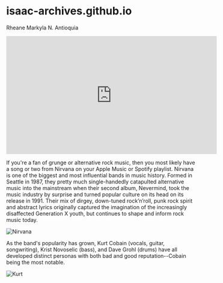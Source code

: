 # isaac-archives.github.io
Rheane Markyla N. Antioquia

<iframe width="560" height="315" src="https://www.youtube.com/embed/PDgP4hN4OA4?si=Ix-PDeLiGX0FU0JL" title="YouTube video player" frameborder="0" allow="accelerometer; autoplay; clipboard-write; encrypted-media; gyroscope; picture-in-picture; web-share" allowfullscreen></iframe>

If you're a fan of grunge or alternative rock music, then you most likely have a song or two from Nirvana on your Apple Music or Spotify playlist. Nirvana is one of the biggest and most influential bands in music history. Formed in Seattle in 1987, they pretty much single-handedly catapulted alternative music into the mainstream when their second album, Nevermind, took the music industry by surprise and turned popular culture on its head on its release in 1991. Their mix of dirgey, down-tuned rock’n’roll, punk rock spirit and abstract lyrics originally captured the imagination of the increasingly disaffected Generation X youth, but continues to shape and inform rock music today.

![Nirvana](https://focus.independent.ie/thumbor/uVVcLsVAzjsXKw-AMsdygogBJak=/960x640/smart/prod-mh-ireland/b09ab8dc-c461-11ed-80b3-0210609a3fe2)

As the band's popularity has grown, Kurt Cobain (vocals, guitar, songwriting), Krist Novoselic (bass), and Dave Grohl (drums) have all developed distinct personas with both bad and good reputation--Cobain being the most notable.

![Kurt](https://www.google.com/url?sa=i&url=https%3A%2F%2Fwww.pinterest.com%2Fpin%2F1145110642728888620%2F&psig=AOvVaw1h_s_gxp2ho3ayWFlB80K6&ust=1702005115357000&source=images&cd=vfe&opi=89978449&ved=0CBAQjRxqGAoTCJDD55iv_IIDFQAAAAAdAAAAABCWAg)
